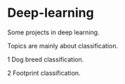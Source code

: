 # Deep-learning

Some projects in deep learning. 

Topics are mainly about classification.

1 Dog breed classification.

2 Footprint classification.


